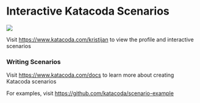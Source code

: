 # Interactive Katacoda Scenarios

[![](http://shields.katacoda.com/katacoda/kristijan/count.svg)](https://www.katacoda.com/kristijan "Get your profile on Katacoda.com")

Visit https://www.katacoda.com/kristijan to view the profile and interactive scenarios

### Writing Scenarios
Visit https://www.katacoda.com/docs to learn more about creating Katacoda scenarios

For examples, visit https://github.com/katacoda/scenario-example
